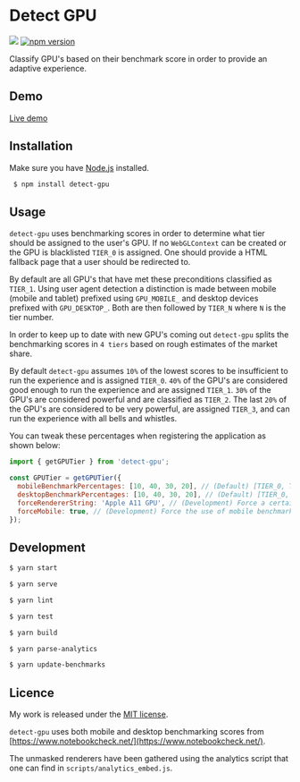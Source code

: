 # Detect GPU

![](http://img.badgesize.io/TimvanScherpenzeel/detect-gpu/master/dist/detect-gpu.cjs.js.svg?compression=gzip&maxAge=60)
[![npm version](https://badge.fury.io/js/detect-gpu.svg)](https://badge.fury.io/js/detect-gpu)

Classify GPU's based on their benchmark score in order to provide an adaptive experience.

## Demo

[Live demo](https://timvanscherpenzeel.github.io/detect-gpu/)

## Installation

Make sure you have [Node.js](http://nodejs.org/) installed.

```sh
 $ npm install detect-gpu
```

## Usage

`detect-gpu` uses benchmarking scores in order to determine what tier should be assigned to the user's GPU. If no `WebGLContext` can be created or the GPU is blacklisted `TIER_0` is assigned. One should provide a HTML fallback page that a user should be redirected to.

By default are all GPU's that have met these preconditions classified as `TIER_1`. Using user agent detection a distinction is made between mobile (mobile and tablet) prefixed using `GPU_MOBILE_` and desktop devices prefixed with `GPU_DESKTOP_`. Both are then followed by `TIER_N` where `N` is the tier number.

In order to keep up to date with new GPU's coming out `detect-gpu` splits the benchmarking scores in `4 tiers` based on rough estimates of the market share.

By default `detect-gpu` assumes `10%` of the lowest scores to be insufficient to run the experience and is assigned `TIER_0`. `40%` of the GPU's are considered good enough to run the experience and are assigned `TIER_1`. `30%` of the GPU's are considered powerful and are classified as `TIER_2`. The last `20%` of the GPU's are considered to be very powerful, are assigned `TIER_3`, and can run the experience with all bells and whistles.

You can tweak these percentages when registering the application as shown below:

```js
import { getGPUTier } from 'detect-gpu';

const GPUTier = getGPUTier({
  mobileBenchmarkPercentages: [10, 40, 30, 20], // (Default) [TIER_0, TIER_1, TIER_2, TIER_3]
  desktopBenchmarkPercentages: [10, 40, 30, 20], // (Default) [TIER_0, TIER_1, TIER_2, TIER_3]
  forceRendererString: 'Apple A11 GPU', // (Development) Force a certain renderer string
  forceMobile: true, // (Development) Force the use of mobile benchmarking scores
});
```

## Development

```sh
$ yarn start

$ yarn serve

$ yarn lint

$ yarn test

$ yarn build

$ yarn parse-analytics

$ yarn update-benchmarks
```

## Licence

My work is released under the [MIT license](https://raw.githubusercontent.com/TimvanScherpenzeel/detect-gpu/master/LICENSE).

`detect-gpu` uses both mobile and desktop benchmarking scores from [https://www.notebookcheck.net/](https://www.notebookcheck.net/).

The unmasked renderers have been gathered using the analytics script that one can find in `scripts/analytics_embed.js`.
